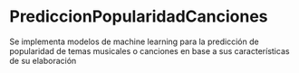 # PrediccionPopularidadCanciones
Se implementa modelos de machine learning para la predicción de popularidad de temas musicales o canciones en base a sus características de su elaboración
